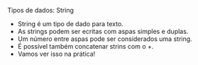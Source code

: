 
Tipos de dados: String

- String é um tipo de dado para texto.
- As strings podem ser ecritas com aspas simples e duplas.
- Um número entre aspas pode ser considerados uma string.
- É possível também concatenar strins com o +.
- Vamos ver isso na prática!



